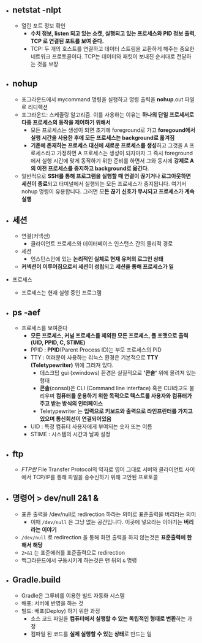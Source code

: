 - ## netstat -nlpt

  - 열린 포트 정보 확인
    - **수치 정보, listen 되고 있는 소켓, 실행되고 있는 프로세스와 PID 정보 출력, TCP 로 연결된 포트를 보여 준다.**
    - TCP: 두 개의 호스트를 연결하고 데이터 스트림을 교환하게 해주는 중요한 네트워크 프로토콜이다. TCP는 데이터와 패킷이 보내진 순서대로 전달하는 것을 보장

- ## nohup

  -  포그라운드에서 mycommand 명령을 실행하고 명령 출력을 **nohup**.out 파일로 리디렉션
    - 포그라운드: 스케줄링 알고리즘. 이를 사용하는 이유는 **하나의 단일 프로세서로 다중 프로세스의 동작을 제어하기 위해서**
      - 모든 프로세스는 생성이 되면 초기에 foreground로 가고 **foregound에서 실행 시간을 사용한 후에 모든 프로세스는 background로 옮겨짐**
      - **기존에 존재하는 프로세스 대신에 새로운 프로세스를 생성**하고 그것을 A 프로세스라고 가정하면 A 프로세스는 생성이 되자마자 그 즉시 foreground에서 실행 시간에 맞게 동작하기 위한 준비를 하면서 그와 동시에 **강제로 A의 이전 프로세스를 중지하고 background로 옮긴다**.
  - 일반적으로 **SSH를 통해 프로그램을 실행할 때 연결이 끊기거나 로그아웃하면 세션이 종료**되고 터미널에서 실행되는 모든 프로세스가 중지됩니다. 여기서 nohup 명령이 유용합니다. 그러면 모**든 끊기 신호가 무시되고 프로세스가 계속 실행**

  

- ## 세션

  - 연결(커넥션)
    -  클라이언트 프로세스와 데이터베이스 인스턴스 간의 물리적 경로
  - 세션
    - 인스턴스안에 있는 **논리적인 실체로 현재 유저의 로그인 상태**
  - **커넥션이 이루어짐으로서 세션이 성립**되고 **세션을 통해 프로세스가 일**

- 프로세스

  - 프로세스는 현재 실행 중인 프로그램

- ## ps -aef

  - 프로세스를 보여준다
    - **모든 프로세스, 커널 프로세스를 제외한 모든 프로세스, 풀 포맷으로 출력 (UID, PPID, C, STIME)**
    - PPID : **PPID**(Parent Process ID)는 부모 프로세스의 PID
    - TTY : 여러분이 사용하는 리눅스 환경은 기본적으로 **TTY (Teletypewriter)** 위에 그러져 있다.
      -  데스크탑 gui (xwindows) 환경은 실질적으로 **'콘솔'** 위에 올려져 있는 형태 
      - **콘솔**(consol)은 CLI (Command line interface) 혹은 CUI라고도 불리우며 **컴퓨터를 운용하기 위한 목적으로 텍스트를 사용자와 컴퓨터가 주고 받는 방식의 인터페이스**
      - Teletypewriter 는 **입력으로 키보드와 출력으로 라인프린터를 가지고 있으며 통신회선이 연결되어있음**
    - UID : 특정 컴퓨터 사용자에게 부여되는 숫자 또는 이름
    - STIME : 시스템의 시간과 날짜 설정

- ## ftp

  -  *FTP란* File Transfer Protocol의 약자로 영어 그대로 서버와 클라이언트 사이에서 TCP/IP를 통해 파일을 송수신하기 위해 고안된 프로토콜

- ## 명령어 > dev/null 2&1 &

  - 표준 출력을 /dev/null로 redirection 하라는 의미로 표준출력을 버리라는 의미
    - 이때 `/dev/null` 은 그냥 없는 공간입니다. 이곳에 넣으라는 이야기는 **버리라는 이야기**
  -  `/dev/null` 로 redirection 을 통해 화면 출력을 하지 않는것은 **표준출력에 한해서 해당**
  - `2>&1` 는 표준에러를 표준출력으로 redirection
  - 백그라운드에서 구동시키게 하는것은 맨 뒤의 `&` 명령

- ## Gradle.build

  - Gradle은 그루비를 이용한 빌드 자동화 시스템
  - 배포: 서버에 반영을 하는 것
  - 빌드: 배포(Deploy) 하기 위한 과정
    - 소스 코드 파일을 **컴퓨터에서 실행할 수 있는 독립적인 형태로 변환**하는 과정
    - 컴파일 된 코드를 **실제 실행할 수 있는 상태**로 만드는 일

